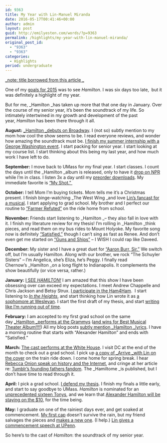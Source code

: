 ```yaml
---
id: 9363
title: My Year with Lin-Manuel Miranda
date: 2016-05-17T00:41:46+00:00
author: admin
layout: post
guid: http://emilyesten.com/words/?p=9363
permalink: /highlights/my-year-with-lin-manuel-miranda/
original_post_id:
  - "9363"
  - "9363"
categories:
  - Highlights
period: undergraduate
---
```

[_note: title borrowed from this article _](http://themuse.jezebel.com/my-year-with-lin-manuel-miranda-or-how-to-find-a-hip-1748739548)

One of my [goals for 2015](http://emilyesten.com/words/my-work/2015-a-year-in-resolutions/) was to see _Hamilton_. I was six days too late,  but it was definitely a highlight of my year.

But for me, _Hamilton _has taken up more that that one day in January. Over the course of my senior year, it&#8217;s been the soundtrack of my life. So intimately intertwined in my growth and development of the past year, _Hamilton_ has been there through it all.

**August:** [_Hamilton _debuts on Broadway](http://www.playbill.com/article/the-verdict-read-critics-reviews-for-hamilton-on-broadway-com-356498). I (not so) subtly mention to my mom how cool the show seems to be. I read everyone reviews, and wonder how amazing the soundtrack must be. [I finish my summer internship with a George Washington event](https://twitter.com/sheishistoric/status/634537834360250368). I start packing for senior year. I start looking at my course list. I start thinking about this being my last year, and how much work I have left to do.

**September:** I move back to UMass for my final year. I start classes. I count the days until the _Hamilton _album is released, only to have it [drop on NPR](http://www.npr.org/2015/09/21/440925873/first-listen-cast-recording-hamilton) while I&#8217;m in class. I listen 3x a day until my [preorder downloads](http://www.playbill.com/article/the-verdict-billboard-calls-hamilton-best-rap-album-of-2015-read-more-cast-album-reviews-here-com-365565). My immediate favorite is [&#8220;My Shot.&#8221; ](https://www.google.com/url?sa=t&rct=j&q=&esrc=s&source=web&cd=1&cad=rja&uact=8&ved=0ahUKEwjg4qG45t_MAhVo6IMKHWmODA8QFggcMAA&url=https%3A%2F%2Fopen.spotify.com%2Ftrack%2F4cxvludVmQxryrnx1m9FqL&usg=AFQjCNGZY8KcdnExzsaz9oN2yWniQlqi-w&sig2=MifAN3qaECv-AiGX5PF3iA&bvm=bv.122129774,d.amc)

**October:** I tell Mom I&#8217;m buying tickets. Mom tells me it&#8217;s a Christmas present. I finish binge-watching _The West Wing _and love [Lin&#8217;s fancast for a musical](http://purplechrain.tumblr.com/post/124085376171/remember-that-time-lin-manuel-miranda-fancasted-a). I start applying to grad school. My brother and I perfect our routine to [&#8220;Farmer Refuted&#8221;](https://www.google.com/url?sa=t&rct=j&q=&esrc=s&source=web&cd=1&cad=rja&uact=8&ved=0ahUKEwi9oZzK5t_MAhVM04MKHawmD6kQFggcMAA&url=https%3A%2F%2Fopen.spotify.com%2Ftrack%2F2G9lekfCh83S0lt2yfffBz&usg=AFQjCNHH0hisO8lOJM1S3YNZc0BBRX2O7w&sig2=F_VmrDmAUVsWi-wA_Ykozg&bvm=bv.122129774,d.amc) on the ride home from school.

**November:** Friends start listening to <del></del>_Hamilton _&#8211; they also fall in love with it. I finish my literature review for my thesis! I&#8217;m rolling in _Hamilton _think pieces, and read them on my bus rides to Mount Holyoke. My favorite song now is definitely [&#8220;Satisfied,&#8221;](https://www.google.com/url?sa=t&rct=j&q=&esrc=s&source=web&cd=1&cad=rja&uact=8&ved=0ahUKEwi-hqSO8t_MAhULuBoKHVSRASAQFggcMAA&url=https%3A%2F%2Fopen.spotify.com%2Ftrack%2F3dP0pLbg9OfVwssDjp9aT0&usg=AFQjCNF1PBG1D54NyKMsy5MrMjacIuFpbA&sig2=qeLG3cCDVGFooYw6iWfFNw&bvm=bv.122129774,d.dmo) though I can&#8217;t sing as fast as Renee. And don&#8217;t even get me started on [&#8220;Guns and Ships&#8221;](https://www.google.com/url?sa=t&rct=j&q=&esrc=s&source=web&cd=1&cad=rja&uact=8&ved=0ahUKEwiGx--B8t_MAhUBGx4KHZB_CNUQFggdMAA&url=https%3A%2F%2Fopen.spotify.com%2Ftrack%2F7m9XR7FquXLP1FewdAcNS9&usg=AFQjCNFgt5s6H0HewYVcUPvbW1n0TMseHA&sig2=scAjeJ9JFrfYBbK6mWqZCw) &#8211; I WISH I could rap like Daveed.

**December:** My sister and I have a great duet for [&#8220;Aaron Burr, Sir.&#8221;](https://www.google.com/url?sa=t&rct=j&q=&esrc=s&source=web&cd=1&cad=rja&uact=8&ved=0ahUKEwiGupfe5t_MAhVl1oMKHWMaDPIQFggfMAA&url=https%3A%2F%2Fopen.spotify.com%2Ftrack%2F6dr7ekfhlbquvsVY8D7gyk&usg=AFQjCNGYlVVEYi0WMeIE8OFbkHKgRblpbg&sig2=W5-6vyKdzXIxwDpQvKpwVw&bvm=bv.122129774,d.amc) We switch off, but I&#8217;m usually Hamilton. Along with our brother, we rock &#8220;The Schuyler Sisters&#8221; &#8211; I&#8217;m Angelica, she&#8217;s Eliza, he&#8217;s Peggy. I finally read Chernow&#8217;s _Hamilton _on a long flight to Indianapolis. It complements the show beautifully (or vice versa, rather.)

**January:** [I SEE _HAMILTON!_](https://twitter.com/sheishistoric/status/684796643644968960) I am amazed that this show I have been obsessing over can exceed my expectations. I meet Andrew Chappelle and Chris Jackson and Betsy Strux. [I participate in the Ham4Ham](https://www.youtube.com/watch?v=O2pTl9BgO4o).  I start listening to [_In the Heights_](https://www.google.com/url?sa=t&rct=j&q=&esrc=s&source=web&cd=1&cad=rja&uact=8&ved=0ahUKEwj91rL55d_MAhUq_4MKHfufDl0QFggdMAA&url=https%3A%2F%2Fopen.spotify.com%2Fartist%2F6BrRyZRuy3RTzJjAXTc7Ts&usg=AFQjCNFqbsSq-0R71Zu9QwkzMJ0itfJMtg&sig2=LBPfQg6P7fsKw-uVzDj2hA), and start thinking how Lin wrote it as [a sophomore at Wesleyan](https://www.google.com/url?sa=t&rct=j&q=&esrc=s&source=web&cd=3&cad=rja&uact=8&ved=0ahUKEwi8jZGA6d_MAhVC9YMKHTLwBxQQFggtMAI&url=http%3A%2F%2Fwww.playbill.com%2Farticle%2Fhow-lin-manuel-mirandas-in-the-heights-written-in-college-returned-to-his-alma-mater-com-335304&usg=AFQjCNGhpGeS4Dim1sO544eTdv9N9Mpj1w&sig2=k05QKQqiDxoEAJ_fGGZw1w&bvm=bv.122129774,d.amc). I start the first draft of my thesis, and start [writing like I&#8217;m running out of time](http://8tracks.com/hunter-e-burke/write-like-you-re-running-out-of-time).

**February:** I am accepted to my first grad school on the same day [_Hamilton _performs at the Grammys](http://www.theverge.com/2016/2/15/11010890/hamilton-lin-manuel-miranda-grammys-2016) ([and wins for Best Musical Theater Album!!!!](http://www.playbill.com/article/hamilton-wins-grammy-for-best-musical-theater-album-com-386468)) All my blog posts [subtly mention _Hamilton _lyrics](https://www.honors.umass.edu/blog/eesten/moral-voyage-take-break). I have a morning routine that starts with &#8220;Alexander Hamilton&#8221; and ends with &#8220;Satisfied.&#8221;

**March:** [The cast performs at the White House](https://www.google.com/url?sa=t&rct=j&q=&esrc=s&source=web&cd=1&cad=rja&uact=8&ved=0ahUKEwiJkvm75d_MAhWk1IMKHYUKBSgQyCkIHzAA&url=https%3A%2F%2Fwww.youtube.com%2Fwatch%3Fv%3DZPrAKuOBWzw&usg=AFQjCNFaO-4oArKkDy6QU6KyAAuet0hpRQ&sig2=A6BcthL5-6axMYaHRNHxNA). I visit DC at the end of the month to check out a grad school. I pick up [a copy of _Arrive _with Lin on the cover](http://linmnuelmrnda.tumblr.com/post/140300911523/lin-manuel-miranda-for-arrive-magazine-2016) on the train ride down. I come home for spring break. I hear [Rebecca Onion speak on history and the Internet](https://www.google.com/url?sa=t&rct=j&q=&esrc=s&source=web&cd=5&cad=rja&uact=8&ved=0ahUKEwi1toHH6N_MAhUozIMKHV4GBxAQtwIINjAE&url=https%3A%2F%2Fwww.youtube.com%2Fwatch%3Fv%3DEIvAIyyZSZU&usg=AFQjCNH53Rz9Eh2pyB97ww9Vv6k-iiwYZQ&sig2=RhCiQ4VQixYdUMiwUvw_Eg), and cringe at her article re: [Tumblr&#8217;s founding fathers fandom](https://www.google.com/url?sa=t&rct=j&q=&esrc=s&source=web&cd=1&cad=rja&uact=8&ved=0ahUKEwiX64W86N_MAhVm3IMKHUgkBj4QFggdMAA&url=http%3A%2F%2Fnymag.com%2Fselectall%2F2016%2F03%2Finside-tumblrs-founding-fathers-fandom.html&usg=AFQjCNFJIrIsjbA05Q-JTS6qJU0X-myq5g&sig2=X6d_0v7IBK12mR7cog98vA). The _Hamiltome _is published, but I don&#8217;t have time to read through it.

**April:** I pick a grad school. [I defend my thesis](https://twitter.com/sheishistoric/status/724649699119128580). I finish my finals a little early, and start to say goodbye to UMass. _Hamilton_ is nominated for an [unprecedented sixteen Tonys](https://www.google.com/url?sa=t&rct=j&q=&esrc=s&source=web&cd=1&cad=rja&uact=8&ved=0ahUKEwicwfjS6N_MAhWn3YMKHdxCBKMQFggdMAA&url=http%3A%2F%2Fwww.nytimes.com%2F2016%2F05%2F04%2Ftheater%2Fhamilton-tony-nominations-record.html&usg=AFQjCNE-yIaiTzoUW1q73lmUOpe1yBTD_Q&sig2=NjBFzBHtNDAzUXpoFuqUag), and we learn that [Alexander Hamilton will be staying on the $10](https://www.google.com/url?sa=t&rct=j&q=&esrc=s&source=web&cd=2&cad=rja&uact=8&ved=0ahUKEwi6roft6t_MAhWp64MKHSANCZoQFggkMAE&url=http%3A%2F%2Fwww.playbill.com%2Farticle%2Ftreasury-secretary-to-announce-that-hamilton-will-stay-on-10-bill-com-351602&usg=AFQjCNGB4kT0qYxRp0hLg-N5iGrMa-Qp6g&sig2=mqywinvPb9T9Ai1NweScbg), for the time being.

**May:** I graduate on one of the rainiest days ever, and get soaked at commencement. [My first cap](https://twitter.com/sheishistoric/status/728201636900933634) doesn&#8217;t survive the rain, but my friend salvages the pieces and [makes a new one](https://www.instagram.com/p/BFF6FFhLWxCzfJXg7Bt3UB9q6_lvd4ajH2IPx00/). (I help.) [Lin gives a commencement speech at UPenn](http://www.ew.com/article/2016/05/16/lin-manuel-miranda-commencement-speech-hamilton).

So here&#8217;s to the cast of _Hamilton_: the soundtrack of my senior year.

&nbsp;
